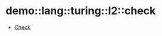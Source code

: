 # demo::lang::turing::l2::check


   * [Check](../../../../../../Library/demo/lang/turing/l2/check/Check.md)